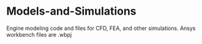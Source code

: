 # Models-and-Simulations
Engine modeling code and files for CFD, FEA, and other simulations. Ansys workbench files are .wbpj

